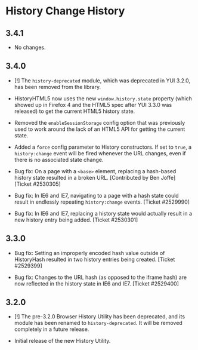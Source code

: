 History Change History
======================

3.4.1
-----

  * No changes.


3.4.0
-----

  * [!] The `history-deprecated` module, which was deprecated in YUI 3.2.0, has
    been removed from the library.

  * HistoryHTML5 now uses the new `window.history.state` property (which
    showed up in Firefox 4 and the HTML5 spec after YUI 3.3.0 was released) to
    get the current HTML5 history state.

  * Removed the `enableSessionStorage` config option that was previously used to
    work around the lack of an HTML5 API for getting the current state.

  * Added a `force` config parameter to History constructors. If set to `true`,
    a `history:change` event will be fired whenever the URL changes, even if
    there is no associated state change.

  * Bug fix: On a page with a `<base>` element, replacing a hash-based history
    state resulted in a broken URL. [Contributed by Ben Joffe] [Ticket #2530305]

  * Bug fix: In IE6 and IE7, navigating to a page with a hash state could result
    in endlessly repeating `history:change` events. [Ticket #2529990]

  * Bug fix: In IE6 and IE7, replacing a history state would actually result in
    a new history entry being added. [Ticket #2530301]


3.3.0
-----


  * Bug fix: Setting an improperly encoded hash value outside of HistoryHash
    resulted in two history entries being created. [Ticket #2529399]

  * Bug fix: Changes to the URL hash (as opposed to the iframe hash) are now
    reflected in the history state in IE6 and IE7. [Ticket #2529400]


3.2.0
-----

  * [!] The pre-3.2.0 Browser History Utility has been deprecated, and its
    module has been renamed to `history-deprecated`. It will be removed
    completely in a future release.

  * Initial release of the new History Utility.
